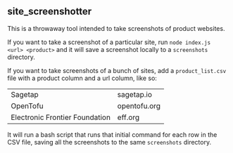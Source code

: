 ## site_screenshotter

This is a throwaway tool intended to take screenshots of product websites. 

If you want to take a screenshot of a particular site, run `node index.js <url> <product>` and it will save a screenshot
locally to a `screenshots` directory.

If you want to take screenshots of a bunch of sites, add a `product_list.csv` file with a product column and a url
column, like so:

|                                |              |
|--------------------------------|--------------|
| Sagetap                        | sagetap.io   |
| OpenTofu                       | opentofu.org |
| Electronic Frontier Foundation | eff.org      |

It will run a bash script that runs that initial command for each row in the CSV file, saving all the screenshots to 
the same `screenshots` directory.
